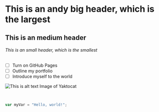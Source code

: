 # This is an andy big header, which is the largest

## This is an medium header

###### This is an small header, which is the smallest

- [ ] Turn on GitHub Pages
- [ ] Outline my portfolio
- [ ] Introduce myself to the world

![This is alt text Image of Yaktocat](https://octodex.github.com/images/yaktocat.png)

<br/>

``` javascript
var myVar = "Hello, world!";
```
